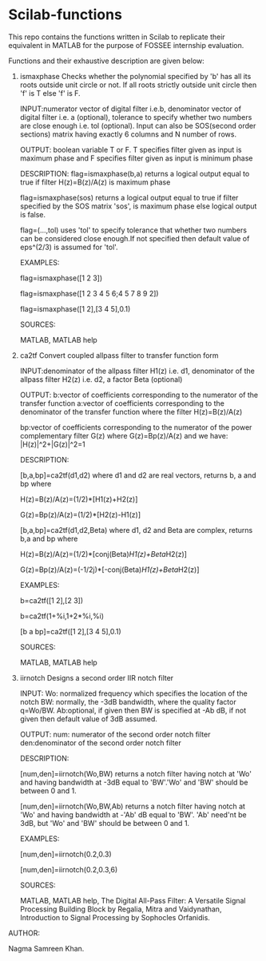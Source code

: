 # Scilab-functions
This repo contains the functions written in Scilab to replicate their equivalent in MATLAB for the purpose of FOSSEE internship evaluation.

Functions and their exhaustive description are given below:

1. ismaxphase
    Checks whether the polynomial specified by 'b' has all its roots outside unit circle or not. If all roots strictly outside unit circle then 'f' is T else 'f' is F.
    
    INPUT:numerator vector of digital filter i.e.b, denominator vector of digital filter i.e. a (optional), tolerance to specify whether two numbers are close enough i.e. tol (optional). Input can also be SOS(second order sections) matrix having exactly 6 columns and N number of rows.
    
    OUTPUT: boolean variable T or F. T specifies filter given as input is maximum phase and F specifies filter given as input is minimum phase
    
    DESCRIPTION:
    flag=ismaxphase(b,a) returns a logical output equal to true if filter H(z)=B(z)/A(z) is maximum phase
    
    flag=ismaxphase(sos) returns a logical output equal to true if filter specified by the SOS matrix 'sos', is maximum phase else logical output is false.
    
    flag=(...,tol) uses 'tol' to specify tolerance that whether two numbers can be considered close enough.If not specified then default value of eps^(2/3) is assumed for 'tol'.
    
    EXAMPLES:
    
    flag=ismaxphase([1 2 3])
    
    flag=ismaxphase([1 2 3 4 5 6;4 5 7 8 9 2])
    
    flag=ismaxphase([1 2],[3 4 5],0.1)
    
    SOURCES: 

    MATLAB, MATLAB help

2. ca2tf
    Convert coupled allpass filter to transfer function form
    
    INPUT:denominator of the allpass filter H1(z) i.e. d1, denominator of the allpass filter H2(z) i.e. d2, a factor Beta (optional)
    
    OUTPUT:
    b:vector of coefficients corresponding to the numerator of the transfer function
    a:vector of coefficients corresponding to the denominator of the transfer function where the filter H(z)=B(z)/A(z)
    
    bp:vector of coefficients corresponding to the numerator of the power complementary filter G(z) where G(z)=Bp(z)/A(z) and we have:
     |H(z)|^2+|G(z)|^2=1
    
    DESCRIPTION:
    
    [b,a,bp]=ca2tf(d1,d2) where d1 and d2 are real vectors, returns b, a and bp where

    H(z)=B(z)/A(z)=(1/2)*[H1(z)+H2(z)]
    
    G(z)=Bp(z)/A(z)=(1/2)*[H2(z)-H1(z)]
    
    [b,a,bp]=ca2tf(d1,d2,Beta) where d1, d2 and Beta are complex, returns b,a and bp where
    
    H(z)=B(z)/A(z)=(1/2)*[conj(Beta)*H1(z)+Beta*H2(z)]

    G(z)=Bp(z)/A(z)=(-1/2j)*[-conj(Beta)*H1(z)+Beta*H2(z)]
    
    EXAMPLES:
    
    b=ca2tf([1 2],[2 3])
    
    b=ca2tf(1+%i,1+2*%i,%i)
    
    [b a bp]=ca2tf([1 2],[3 4 5],0.1)
    
    SOURCES: 

    MATLAB, MATLAB help
    

3. iirnotch
     Designs a second order IIR notch filter
    
    INPUT:
    Wo: normalized frequency which specifies the location of the notch
    BW: normally, the -3dB bandwidth, where the quality factor q=Wo/BW.
    Ab:optional, if given then BW is specified at -Ab dB, if not given then default value of 3dB assumed.
    
    OUTPUT:
    num: numerator of the second order notch filter
    den:denominator of the second order notch filter
    
    DESCRIPTION:
    
    [num,den]=iirnotch(Wo,BW) returns a notch filter having notch at 'Wo' and having bandwidth at -3dB equal to 'BW'.'Wo' and 'BW' should be between 0 and 1.
    
    [num,den]=iirnotch(Wo,BW,Ab) returns a notch filter having notch at 'Wo' and having bandwidth at -'Ab' dB equal to 'BW'. 'Ab' need'nt be 3dB, but 'Wo' and 'BW' should be between 0 and 1.
    
    EXAMPLES:
    
    [num,den]=iirnotch(0.2,0.3)
    
    [num,den]=iirnotch(0.2,0.3,6)
    
    SOURCES: 

    MATLAB, MATLAB help, The Digital All-Pass Filter: A Versatile Signal Processing Building Block by Regalia, Mitra and Vaidynathan, Introduction to Signal Processing by Sophocles Orfanidis.

AUTHOR:

Nagma Samreen Khan.
